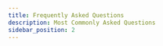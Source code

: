 ```yaml
---
title: Frequently Asked Questions
description: Most Commonly Asked Questions
sidebar_position: 2
---
```


